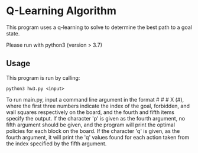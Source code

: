 # Q-Learning Algorithm
This program uses a q-learning to solve to determine the best path to a goal
state.

Please run with python3 (version > 3.7)

## Usage
This program is run by calling:
```
python3 hw3.py <input>
```
To run main.py, input a command line argument in the format # # # X (#), where the
first three numbers indicate the index of the goal, forbidden, and wall squares
respectively on the board, and the fourth and fifth items specify the output. If
the character 'p' is given as the fourth argument, no fifth argument should be
given, and the program will print the optimal policies for each block on the
board. If the character 'q' is given, as the fourth argument, it will print the
'q' values found for each action taken from the index specified by the fifth
argument.
